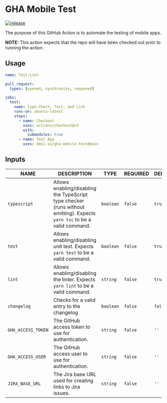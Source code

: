 # GHA Mobile Test

[![release][release-badge]][release]

The purpose of this GitHub Action is to automate the testing of mobile apps.

**NOTE:** This action expects that the repo will have been checked out prior to running the action.

## Usage

```yaml
name: Test-Lint

pull_request:
  types: [opened, synchronize, reopened]

jobs:
  test:
    name: Type-Check, Test, and Lint
    runs-on: ubuntu-latest
    steps:
      - name: Checkout
        uses: actions/checkout@v3
        with:
          submodules: true
      - name: Test App
        uses: dmsi-io/gha-mobile-test@main
```

## Inputs

| NAME               | DESCRIPTION                                                                                                              | TYPE      | REQUIRED | DEFAULT |
|--------------------|--------------------------------------------------------------------------------------------------------------------------|-----------|----------|---------|
| `typescript`       | Allows enabling/disabling the TypeScript type checker (runs without emitting). Expects `yarn tsc` to be a valid command. | `boolean` | `false`  | `true`  |
| `test`             | Allows enabling/disabling unit test. Expects `yarn test` to be a valid command.                                          | `boolean` | `false`  | `true`  |
| `lint`             | Allows enabling/disabling the linter. Expects `yarn lint` to be a valid command.                                         | `string`  | `false`  | `true`  |
| `changelog`        | Checks for a valid entry to the changelog                                                                                | `boolean` | `false`  | `false` |
| `GHA_ACCESS_TOKEN` | The GitHub access token to use for authentication.                                                                       | `string`  | `false`  | `''`    |
| `GHA_ACCESS_USER`  | The GitHub access user to use for authentication.                                                                        | `string`  | `false`  | `''`    |
| `JIRA_BASE_URL`    | The Jira base URL used for creating links to Jira issues.                                                                | `string`  | `false`  | `''`    |

<!-- badge links -->

[release]: https://github.com/dmsi-io/gha-mobile-test/releases
[release-badge]: https://img.shields.io/github/v/release/dmsi-io/gha-mobile-test?style=for-the-badge&logo=github
